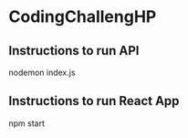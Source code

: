 ﻿# CodingChallengHP

## Instructions to run API
nodemon index.js

## Instructions to run React App
npm start
